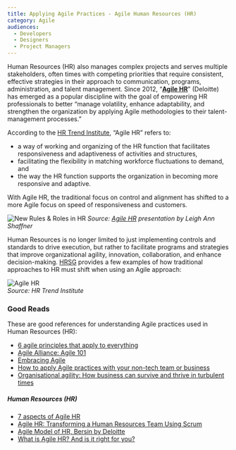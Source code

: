 ```yaml
---
title: Applying Agile Practices - Agile Human Resources (HR)
category: Agile
audiences:
  - Developers
  - Designers
  - Project Managers
---
```


Human Resources (HR) also manages complex projects and serves multiple stakeholders, often times with competing priorities that require consistent, effective strategies in their approach to communication, programs, administration, and talent management. Since 2012, “**[Agile HR](http://www.bersin.com/Lexicon/details.aspx?id=15373)**” (Deloitte) has emerged as a popular discipline with the goal of empowering HR professionals to better “manage volatility, enhance adaptability, and strengthen the organization by applying Agile methodologies to their talent-management processes.”

According to the [HR Trend Institute](https://hrtrendinstitute.com/), “Agile HR” refers to: 
* a way of working and organizing of the HR function that facilitates responsiveness and adaptiveness of activities and structures, 
* facilitating the flexibility in matching workforce fluctuations to demand, and 
* the way the HR function supports the organization in becoming more responsive and adaptive.

With Agile HR, the traditional focus on control and alignment has shifted to a more Agile focus on speed of responsiveness and customers.

<img src="{{ site.baseurl }}/assets/img/guides/New_Rules_HR.jpg"
  alt="New Rules & Roles in HR"
  class="guide-image guide-image-half">
*Source: [Agile HR](http://2ivc9q2m0zajpk0cz1zc598z.wpengine.netdna-cdn.com/wp-content/uploads/2016/04/LeighAnnShaffner.pdf) presentation by Leigh Ann Shaffner*

Human Resources is no longer limited to just implementing controls and standards to drive execution, but rather to facilitate programs and strategies that improve organizational agility, innovation, collaboration, and enhance decision-making. [HRSG](http://www.hrsg.ca/what-is-agile-hr-and-is-it-right-for-you/) provides a few examples of how traditional approaches to HR must shift when using an Agile approach:

<img src="{{ site.baseurl }}/assets/img/guides/Agile_HR.png"
  alt="Agile HR"
  class="guide-image guide-image-three-fourths">  
*Source: HR Trend Institute*

### Good Reads
These are good references for understanding Agile practices used in Human Resources (HR):
* [6 agile principles that apply to everything](http://www.cio.com/article/2971822/agile-development/6-agile-principles-that-apply-to-everything.html)
* [Agile Alliance: Agile 101](https://www.agilealliance.org/agile101/)
* [Embracing Agile](https://hbr.org/2016/05/embracing-agile)
* [How to apply Agile practices with your non-tech team or business](http://www.techrepublic.com/article/how-to-apply-agile-practices-with-your-non-tech-team-or-business/)
* [Organisational agility: How business can survive and thrive in turbulent times](https://www.emc.com/collateral/leadership/organisational-agility-230309.pdf)

##### Human Resources (HR)
* [7 aspects of Agile HR](https://hrtrendinstitute.com/2015/02/14/7-aspects-of-agile-hr/)
* [Agile HR: Transforming a Human Resources Team Using Scrum](http://www.slideshare.net/seedbox/hr-programspublic?next_slideshow=1)
* [Agile Model of HR, Bersin by Deloitte](https://www.linkedin.com/pulse/agile-model-hr-bersin-deloitte-laurence-romeo)
* [What is Agile HR? And is it right for you?](http://www.hrsg.ca/what-is-agile-hr-and-is-it-right-for-you/)
